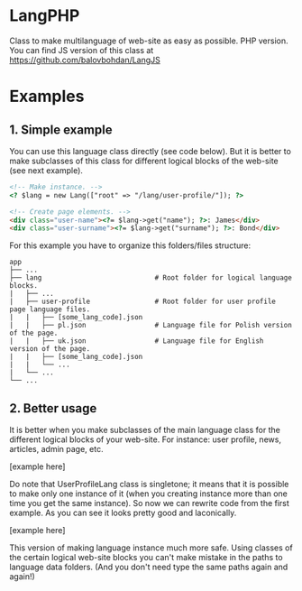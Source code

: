 # LangPHP
Class to make multilanguage of web-site as easy as possible. PHP version.
You can find JS version of this class at https://github.com/balovbohdan/LangJS

# Examples
## 1. Simple example
You can use this language class directly (see code below). But it is better to make subclasses of this class for different logical blocks of the web-site (see next example).

```html
<!-- Make instance. -->
<? $lang = new Lang(["root" => "/lang/user-profile/"]); ?>

<!-- Create page elements. -->
<div class="user-name"><?= $lang->get("name"); ?>: James</div>
<div class="user-surname"><?= $lang->get("surname"); ?>: Bond</div>
```

For this example you have to organize this folders/files structure:

```inline
app
├── ...
├── lang                            # Root folder for logical language blocks.
|   ├── ...
|   ├── user-profile                # Root folder for user profile page language files.
|   |   ├── [some_lang_code].json
|   |   ├── pl.json                 # Language file for Polish version of the page.
|   |   ├── uk.json                 # Language file for English version of the page.
|   |   ├── [some_lang_code].json
|   |   └── ...
|   └── ...
└── ...
```

## 2. Better usage
It is better when you make subclasses of the main language class for the different logical blocks of your web-site. For instance: user profile, news, articles, admin page, etc.

[example here]

Do note that UserProfileLang class is singletone; it means that it is possible to make only one instance of it (when you creating instance more than one time you get the same instance). So now we can rewrite code from the first example. As you can see it looks pretty good and laconically.

[example here]

This version of making language instance much more safe. Using classes of the certain logical web-site blocks you can't make mistake in the paths to language data folders. (And you don't need type the same paths again and again!)

